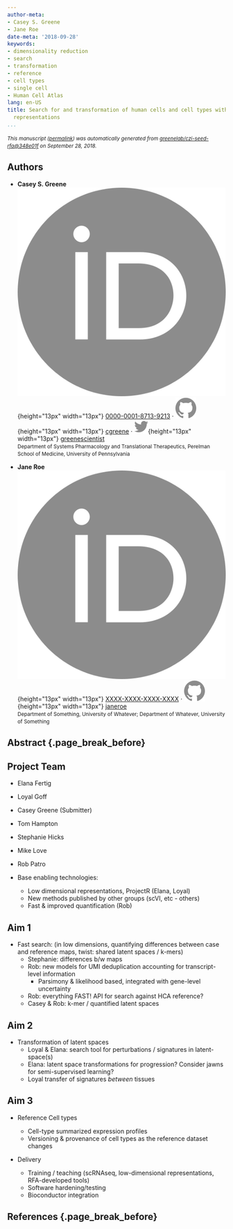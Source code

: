 ```yaml
---
author-meta:
- Casey S. Greene
- Jane Roe
date-meta: '2018-09-28'
keywords:
- dimensionality reduction
- search
- transformation
- reference
- cell types
- single cell
- Human Cell Atlas
lang: en-US
title: Search for and transformation of human cells and cell types with latent space
  representations
...
```







<small><em>
This manuscript
([permalink](https://greenelab.github.io/czi-seed-rfa/v/348e01f786f7e6cdcf6ad7cb8d69ba1a9cbadbcf/))
was automatically generated
from [greenelab/czi-seed-rfa@348e01f](https://github.com/greenelab/czi-seed-rfa/tree/348e01f786f7e6cdcf6ad7cb8d69ba1a9cbadbcf)
on September 28, 2018.
</em></small>

## Authors



+ **Casey S. Greene**<br>
    ![ORCID icon](images/orcid.svg){height="13px" width="13px"}
    [0000-0001-8713-9213](https://orcid.org/0000-0001-8713-9213)
    · ![GitHub icon](images/github.svg){height="13px" width="13px"}
    [cgreene](https://github.com/cgreene)
    · ![Twitter icon](images/twitter.svg){height="13px" width="13px"}
    [greenescientist](https://twitter.com/greenescientist)<br>
  <small>
     Department of Systems Pharmacology and Translational Therapeutics, Perelman School of Medicine, University of Pennsylvania
  </small>

+ **Jane Roe**<br>
    ![ORCID icon](images/orcid.svg){height="13px" width="13px"}
    [XXXX-XXXX-XXXX-XXXX](https://orcid.org/XXXX-XXXX-XXXX-XXXX)
    · ![GitHub icon](images/github.svg){height="13px" width="13px"}
    [janeroe](https://github.com/janeroe)<br>
  <small>
     Department of Something, University of Whatever; Department of Whatever, University of Something
  </small>



## Abstract {.page_break_before}






## Project Team

* Elana Fertig
* Loyal Goff
* Casey Greene (Submitter)
* Tom Hampton
* Stephanie Hicks
* Mike Love
* Rob Patro



* Base enabling technologies:
  * Low dimensional representations, ProjectR (Elana, Loyal)
  * New methods published by other groups (scVI, etc -  others)
  * Fast & improved quantification  (Rob)

## Aim 1

* Fast search: (in low dimensions, quantifying differences between case and reference maps, twist: shared latent spaces / k-mers)
  * Stephanie: differences b/w maps
  * Rob: new models for UMI deduplication accounting for transcript-level information
    * Parsimony & likelihood based, integrated with gene-level uncertainty
  * Rob: everything FAST! API for search against HCA reference?
  * Casey & Rob: k-mer / quantified latent spaces

## Aim 2

* Transformation of latent spaces
  * Loyal & Elana: search tool for perturbations / signatures in latent-space(s)
  * Elana: latent space transformations for progression? Consider jawns for semi-supervised learning?
  * Loyal transfer of signatures _between_ tissues

## Aim 3

* Reference Cell types
  * Cell-type summarized expression profiles
  * Versioning & provenance of cell types as the reference dataset changes

* Delivery
  * Training / teaching (scRNAseq, low-dimensional representations, RFA-developed tools)
  * Software hardening/testing
  * Bioconductor integration


## References {.page_break_before}

<!-- Explicitly insert bibliography here -->
<div id="refs"></div>

